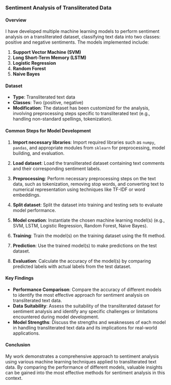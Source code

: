 



### Sentiment Analysis of Transliterated Data

#### Overview
I have developed multiple machine learning models to perform sentiment analysis on a transliterated dataset, classifying text data into two classes: positive and negative sentiments. The models implemented include:

1. **Support Vector Machine (SVM)**
2. **Long Short-Term Memory (LSTM)**
3. **Logistic Regression**
4. **Random Forest**
5. **Naive Bayes**

#### Dataset
- **Type**: Transliterated text data
- **Classes**: Two (positive, negative)
- **Modification**: The dataset has been customized for the analysis, involving preprocessing steps specific to transliterated text (e.g., handling non-standard spellings, tokenization).

#### Common Steps for Model Development
1. **Import necessary libraries**: Import required libraries such as `numpy`, `pandas`, and appropriate modules from `sklearn` for preprocessing, model building, and evaluation.

2. **Load dataset**: Load the transliterated dataset containing text comments and their corresponding sentiment labels.

3. **Preprocessing**: Perform necessary preprocessing steps on the text data, such as tokenization, removing stop words, and converting text to numerical representation using techniques like TF-IDF or word embeddings.

4. **Split dataset**: Split the dataset into training and testing sets to evaluate model performance.

5. **Model creation**: Instantiate the chosen machine learning model(s) (e.g., SVM, LSTM, Logistic Regression, Random Forest, Naive Bayes).

6. **Training**: Train the model(s) on the training dataset using the fit method.

7. **Prediction**: Use the trained model(s) to make predictions on the test dataset.

8. **Evaluation**: Calculate the accuracy of the model(s) by comparing predicted labels with actual labels from the test dataset.

#### Key Findings
- **Performance Comparison**: Compare the accuracy of different models to identify the most effective approach for sentiment analysis on transliterated text data.
- **Data Suitability**: Assess the suitability of the transliterated dataset for sentiment analysis and identify any specific challenges or limitations encountered during model development.
- **Model Strengths**: Discuss the strengths and weaknesses of each model in handling transliterated text data and its implications for real-world applications.

#### Conclusion
My work demonstrates a comprehensive approach to sentiment analysis using various machine learning techniques applied to transliterated text data. By comparing the performance of different models, valuable insights can be gained into the most effective methods for sentiment analysis in this context.

